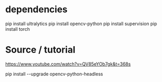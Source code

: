 dependencies
=========================================================================

pip install ultralytics
pip install opencv-python
pip install supervision
pip install torch



Source / tutorial 
==========================================================================
https://www.youtube.com/watch?v=QV85eYOb7gk&t=368s


pip install --upgrade opencv-python-headless



